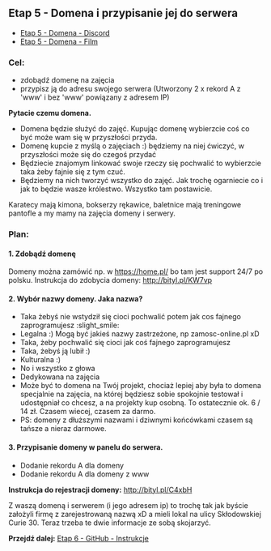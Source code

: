 ## Etap 5 - Domena i przypisanie jej do serwera

- [Etap 5 - Domena - Discord](https://discord.gg/2hybu9EADx)
- [Etap 5 - Domena - Film](http://bityl.pl/okM6J)

### Cel:
- zdobądź domenę na zajęcia
- przypisz ją do adresu swojego serwera (Utworzony 2 x rekord A z 'www' i bez 'www' powiązany z adresem IP)

**Pytacie czemu domena.** 
- Domena będzie służyć do zajęć. Kupując domenę wybierzcie coś co być może wam się w przyszłości przyda.
- Domenę kupcie z myślą o zajęciach :) będziemy na niej ćwiczyć, w przyszłości może się do czegoś przydać
- Będziecie znajomym linkować swoje rzeczy się pochwalić to wybierzcie taka żeby fajnie się z tym czuć.
- Będziemy na nich tworzyć wszystko do zajęć. Jak trochę ogarniecie co i jak to będzie wasze królestwo. Wszystko tam postawicie.

Karatecy mają kimona, bokserzy rękawice, baletnice mają treningowe pantofle a my mamy na zajęcia domeny i serwery.


### Plan:

#### 1. Zdobądź domenę

Domeny można zamówić np. w https://home.pl/ bo tam jest support 24/7 po polsku. Instrukcja do zdobycia domeny: http://bityl.pl/KW7vp 

#### 2. Wybór nazwy domeny. Jaka nazwa?
- Taka żebyś nie wstydził się cioci pochwalić potem jak cos fajnego zaprogramujesz :slight_smile:
- Legalna :) Mogą być jakieś nazwy zastrzeżone, np zamosc-online.pl xD
- Taka, żeby pochwalić się cioci jak coś fajnego zaprogramujesz
- Taka, żebyś ją lubił :)
- Kulturalna :)
- No i wszystko z głowa
- Dedykowana na zajęcia
- Może być to domena na Twój projekt, chociaż lepiej aby była to domena specjalnie na zajęcia, na której będziesz  sobie spokojnie testował i udostępniał co chcesz, a na projekty kup osobną. To ostatecznie ok. 6 / 14 zł. Czasem wiecej, czasem za darmo.
- PS: domeny z dłuższymi nazwami i dziwnymi końcówkami czasem są tańsze a nieraz darmowe.

#### 3. Przypisanie domeny w panelu do serwera.
- Dodanie rekordu A dla domeny
- Dodanie rekordu A dla domeny z www

**Instrukcja do rejestracji domeny:**
 http://bityl.pl/C4xbH

Z waszą domeną i serwerem (i jego adresem ip) to trochę tak jak byście założyli firmę z zarejestrowaną nazwą xD a mieli lokal na ulicy Skłodowskiej Curie 30. Teraz trzeba te dwie informacje ze sobą skojarzyć.




**Przejdź dalej:** [Etap 6 - GitHub - Instrukcje](http://bityl.pl/wwI8j)
